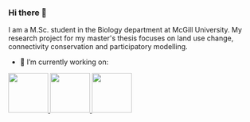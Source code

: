 ### Hi there 👋

I am a M.Sc. student in the Biology department at McGill University. My research project for my master's thesis focuses on land use change, connectivity conservation and participatory modelling.

- 🔭 I’m currently working on:

<a href="https://github.com/VLucet/rgovcan"> <img src="https://github.com/VLucet/rgovcan/blob/master/inst/rgovcan_hex.png?raw=true" width="80"> </a>
<a href="https://github.com/VLucet/rgeobon"> <img src="https://github.com/VLucet/rgeobon/blob/master/inst/images/sticker.png?raw=true" width="80"> </a>
<a href="https://github.com/VLucet/rgrassdoc"> <img src="https://github.com/VLucet/rgrassdoc/blob/master/images/final_sticker.png?raw=true" width="80"> </a>

<!--
- 👯 I’m collaborating on:
<a href="https://github.com/syncrosim/rsyncrosim"> <img src="https://github.com/syncrosim/rsyncrosim/blob/dev/inst/images/sticker.png?raw=true" width="80"> </a>
<a href="https://github.com/simonmoulds/lulcc"> <img src="https://github.com/simonmoulds/lulcc/blob/master/inst/images/lulcc_sticker.png?raw=true" width="80"> </a>
- 🌱 I’m currently learning ...
- 🤔 I’m looking for help with ...
- 💬 Ask me about ...
- 📫 How to reach me: ...
- 😄 Pronouns: ...
- ⚡ Fun fact: ...
-->
